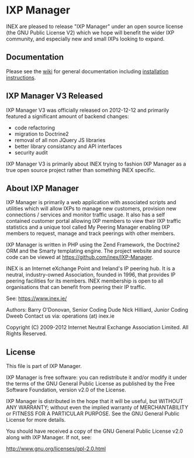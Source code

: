 
# IXP Manager

INEX are pleased to release "IXP Manager" under an open source license (the
GNU Public License V2) which we hope will benefit the wider IXP community,
and especially new and small IXPs looking to expand.

## Documentation

Please see the [wiki](https://github.com/inex/IXP-Manager/wiki) for general
documentation including [installation
instructions](https://github.com/inex/IXP-Manager/wiki/Installation).

## IXP Manager V3 Released

IXP Manager V3 was officially released on 2012-12-12 and primarily featured
a significant amount of backend changes:

* code refactoring
* migration to Doctrine2
* removal of all non JQuery JS libraries
* better library consistancy and API interfaces
* security audit

IXP Manager V3 is primarily about INEX trying to fashion IXP Manager as a
true open source project rather than something INEX specific. 


## About IXP Manager

IXP Manager is primarily a web application with associated scripts and
utilities which will allow IXPs to manage new customers, provision new
connections / services and monitor traffic usage. It also has a self
contained customer portal allowing IXP members to view their IXP traffic
statistics and a unique tool called My Peering Manager enabling IXP
members to request, manage and track peerings with other members.

IXP Manager is written in PHP using the Zend Framework, the Doctrine2 ORM
and the Smarty templating engine. The project website and source code
can be viewed at https://github.com/inex/IXP-Manager.

INEX is an Internet eXchange Point and Ireland's IP peering hub. It is a 
neutral, industry-owned Association, founded in 1996, that provides IP 
peering facilities for its members. INEX membership is open to all 
organisations that can benefit from peering their IP traffic.

See: https://www.inex.ie/

Authors:
  Barry O'Donovan, Senior Coding Dude
  Nick Hilliard, Junior Coding Dweeb
  Contact us via: operations (at) inex.ie

Copyright (C) 2009-2012 Internet Neutral Exchange Association Limited.
All Rights Reserved.

 
## License

This file is part of IXP Manager.
 
IXP Manager is free software: you can redistribute it and/or modify it
under the terms of the GNU General Public License as published by the Free
Software Foundation, version v2.0 of the License.

IXP Manager is distributed in the hope that it will be useful, but WITHOUT
ANY WARRANTY; without even the implied warranty of MERCHANTABILITY or
FITNESS FOR A PARTICULAR PURPOSE.  See the GNU General Public License for
more details.
 
You should have received a copy of the GNU General Public License v2.0
along with IXP Manager.  If not, see:
 
http://www.gnu.org/licenses/gpl-2.0.html

